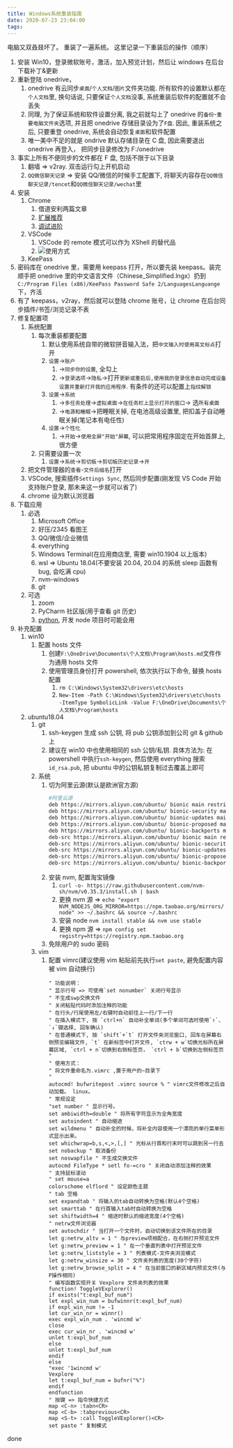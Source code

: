 ```yaml
---
title: Windows系统重装指南
date: 2020-07-23 23:04:00
tags:
---
```


电脑又双叒叕坏了。 重装了一遍系统。 这里记录一下重装后的操作（顺序）

1.  安装 Win10，登录微软账号，激活，加入预览计划，然后让 windows 在后台下载补丁&更新
2.  重新登陆 onedrive，
    1.  onedrive 有云同步`桌面`/`个人文档`/`图片`文件夹功能. 所有软件的设置默认都在`个人文档`里, 换句话说, 只要保证`个人文档`没事, 系统重装后软件的配置就不会丢失
    2.  同理, 为了保证系统和软件设置分离, 我之前就勾上了 onedrive 的`备份`-`重要电脑文件夹`选项, 并且把 onedrive 存储目录设为了`F盘`. 因此, 重装系统之后, 只要重登 onedrive, 系统会自动恢复`桌面`和软件配置
    3.  唯一美中不足的就是 ondrive 默认存储目录在 C 盘, 因此需要退出 onedrive 再登入， 把同步目录修改为 F:/onedrive
3.  事实上所有不便同步的文件都在 F 盘, 包括不限于以下目录
    1.  翻墙 => v2ray. 双击运行勾上开机启动
    2.  `QQ微信聊天记录` => 安装 QQ/微信的时候手工配置下, 将聊天内容存在`QQ微信聊天记录/tencet`和`QQ微信聊天记录/wechat`里
4.  安装
    1.  Chrome
        1.  借道安利两篇文章
        2.  [扩展推荐](https://www.yaozeyuan.online/2018/01/08/2018/01/Chrome扩展推荐/)
        3.  [调试进阶](https://www.yaozeyuan.online/2018/05/18/2018/05/Chrome调试进阶/)
    2.  VSCode
        1.  VSCode 的 remote 模式可以作为 XShell 的替代品
        2.  ![使用方式](https://ww1.sinaimg.cn/large/6671cfa8ly1gh1aldo25cj20sq0lg76y.jpg)
    3.  KeePass
5.  密码库在 onedrive 里，需要用 keepass 打开，所以要先装 keepass。装完顺手把 onedrive 里的中文语言文件（Chinese_Simplified.lngx）扔到`C:/Program Files (x86)/KeePass Password Safe 2/LanguagesLanguange`下，齐活
6.  有了 keepass，v2ray，然后就可以登陆 chrome 账号，让 chrome 在后台同步插件/书签/浏览记录不表
7.  修复配置项
    1.  系统配置
        1.  每次重装都要配置
            1.  默认使用系统自带的微软拼音输入法，把`中文输入时使用英文标点`打开
            2.  `设置`->`账户`
                1.  ->`同步你的设置`, 全勾上
                2.  ->`登录选项`->`隐私`->打开`更新或重启后,使用我的登录信息自动完成设备设置并重新打开我的应用程序`. 有条件的还可以配置上`指纹解锁`
            3.  `设置`->`系统`
                1.  ->`多任务处理`->`虚拟桌面`->`在任务栏上显示打开的窗口`-> 选`所有桌面`
                2.  ->`电源和睡眠`->把睡眠关掉, 在电池高级设置里, 把扣盖子自动睡眠关掉(笔记本有电任性)
            4.  `设置`->`个性化`
                1.  ->`开始`->`使用全屏"开始"屏幕`, 可以把常用程序固定在开始首屏上, 很方便
        2.  只需要设置一次
            1.  `设置`->`系统`->`剪切板`->`剪切板历史记录`->`开`
    2.  把文件管理器的`查看`-`文件后缀名`打开
    3.  VSCode, 搜索插件`Settings Sync`, 然后同步配置(刚发现 VS Code 开始支持账户登录, 那未来这一步就可以省了)
    4.  chrome 设为默认浏览器
8.  下载应用
    1.  必选
        1.  Microsoft Office
        2.  好压/2345 看图王
        3.  QQ/微信/企业微信
        4.  everything
        5.  Windows Terminal(在应用商店里, 需要 win10.1904 以上版本)
        6.  wsl => Ubuntu 18.04(不要安装 20.04, 20.04 的系统 sleep 函数有 bug, 会吃满 cpu)
        7.  nvm-windows
        8.  git
    2.  可选
        1.  zoom
        2.  PyCharm 社区版(用于查看 git 历史)
        3.  [python](https://www.python.org/downloads/windows/), 开发 node 项目时可能会用
9.  补充配置
    1.  win10
        1.  配置 hosts 文件
            1.  创建`F:\OneDrive\Documents\个人文档\Program\hosts.md`文件作为通用 hosts 文件
            2.  使用管理员身份打开 powershell, 依次执行以下命令, 替换 hosts 配置
                1.  `rm C:\Windows\System32\drivers\etc\hosts`
                2.  `New-Item -Path C:\Windows\System32\drivers\etc\hosts -ItemType SymbolicLink -Value F:\OneDrive\Documents\个人文档\Program\hosts`
    2.  ubuntu18.04
        1.  git
            1.  ssh-keygen 生成 ssh 公钥, 将 pub 公钥添加到公司 git & github 上
            2.  建议在 win10 中也使用相同的 ssh 公钥/私钥. 具体方法为: 在 powershell 中执行`ssh-keygen`, 然后使用 everything 搜索`id_rsa.pub`, 把 ubuntu 中的公钥私钥复制过去覆盖上即可
        2.  系统
            1.  切为阿里云源(默认是欧洲官方源)
                ```bash
                #阿里云源
                deb https://mirrors.aliyun.com/ubuntu/ bionic main restricted universe multiverse
                deb https://mirrors.aliyun.com/ubuntu/ bionic-security main restricted universe multiverse
                deb https://mirrors.aliyun.com/ubuntu/ bionic-updates main restricted universe multiverse
                deb https://mirrors.aliyun.com/ubuntu/ bionic-proposed main restricted universe multiverse
                deb https://mirrors.aliyun.com/ubuntu/ bionic-backports main restricted universe multiverse
                deb-src https://mirrors.aliyun.com/ubuntu/ bionic main restricted universe multiverse
                deb-src https://mirrors.aliyun.com/ubuntu/ bionic-security main restricted universe multiverse
                deb-src https://mirrors.aliyun.com/ubuntu/ bionic-updates main restricted universe multiverse
                deb-src https://mirrors.aliyun.com/ubuntu/ bionic-proposed main restricted universe multiverse
                deb-src https://mirrors.aliyun.com/ubuntu/ bionic-backports main restricted universe multiverse
                ```
            2.  安装 nvm, 配置淘宝镜像
                1.  `curl -o- https://raw.githubusercontent.com/nvm-sh/nvm/v0.35.3/install.sh | bash`
                2.  更换 nvm 源 => `echo "export NVM_NODEJS_ORG_MIRROR=https://npm.taobao.org/mirrors/node" >> ~/.bashrc && source ~/.bashrc`
                3.  安装 node `nvm install stable && nvm use stable`
                4.  更换 npm 源 => `npm config set registry=https://registry.npm.taobao.org`
            3.  免除用户的 sudo 密码
        3.  vim
            1.  配置 vimrc(建议使用 vim 粘贴前先执行`set paste`, 避免配置内容被 vim 自动换行)
                ```vimrc
                " 功能说明：
                " 显示行号 => 可使用`set nonumber` 关闭行号显示
                " 不生成swp交换文件
                " 关闭粘贴代码时添加注释的功能
                " 在行头/行尾使用左/右键时自动前往上一行/下一行
                " 在插入模式下, 按 `ctrl+n` 自动补全单词(多个单词可选时使用`↑`、`↓`键选择, 回车确认)
                " 在普通模式下, 按 `shift`+`t` 打开文件夹浏览窗口, 回车在屏幕右侧预览编辑文件, `t` 在新标签中打开文件, `ctrw + w`切换光标所在屏幕区域, `ctrl + n`切换到右侧标签页， `ctrl + b`切换到左侧标签页
                "
                " 使用方式：
                " 将文件重命名为.vimrc ,置于用户的~目录下
                "
                autocmd! bufwritepost .vimrc source % " vimrc文件修改之后自动加载。 linux。
                " 常规设定
                "set number " 显示行号。
                set ambiwidth=double " 将所有字符显示为全角宽度
                set autoindent " 自动缩进
                set wildmenu " 自动补全的时候，将补全内容使用一个漂亮的单行菜单形式显示出来。
                set whichwrap=b,s,<,>,[,] " 光标从行首和行末时可以跳到另一行去
                set nobackup " 取消备份
                set noswapfile " 不生成交换文件
                autocmd FileType * setl fo-=cro " 关闭自动添加注释的效果
                " 支持鼠标滚动
                " set mouse=a
                colorscheme elflord " 设定颜色主题
                " tab 空格
                set expandtab " 将输入的tab自动转换为空格(默认4个空格)
                set smarttab " 在行首输入tab时自动转换为空格
                set shiftwidth=4 " 缩进时默认的缩进宽度(4个空格)
                " netrw文件浏览器
                set autochdir " 当打开一个文件时，自动切换到该文件所在的目录
                let g:netrw_altv = 1 " 与preview项相配合，在右侧打开预览文件
                let g:netrw_preview = 1 " 在一个垂直列表中打开预览文件
                let g:netrw_liststyle = 3 " 列表模式-文件夹浏览模式
                let g:netrw_winsize = 30 " 文件夹列表的宽度(30个字符)
                let g:netrw_browse_split = 4 " 在当前窗口的新区域内预览文件(与P操作相同)
                " 编写函数实现开关 Vexplore 文件夹列表的效果
                function! ToggleVExplorer()
                if exists("t:expl_buf_num")
                let expl_win_num = bufwinnr(t:expl_buf_num)
                if expl_win_num != -1
                let cur_win_nr = winnr()
                exec expl_win_num . 'wincmd w'
                close
                exec cur_win_nr . 'wincmd w'
                unlet t:expl_buf_num
                else
                unlet t:expl_buf_num
                endif
                else
                "exec '1wincmd w'
                Vexplore
                let t:expl_buf_num = bufnr("%")
                endif
                endfunction
                " 按键 => 指令快捷方式
                map <C-n> :tabn<CR>
                map <C-b> :tabprevious<CR>
                map <S-t> :call ToggleVExplorer()<CR>
                set paste " 复制模式
                ```

done
